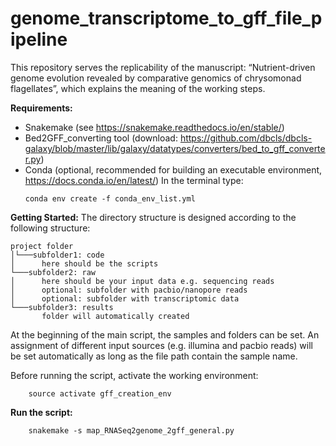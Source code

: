 # genome_transcriptome_to_gff_file_pipeline

This repository serves the replicability of the manuscript: “Nutrient-driven genome evolution revealed by comparative genomics of chrysomonad flagellates”, which explains the meaning of the working steps.

**Requirements:**
  - Snakemake (see https://snakemake.readthedocs.io/en/stable/)
  - Bed2GFF_converting tool (download: https://github.com/dbcls/dbcls-galaxy/blob/master/lib/galaxy/datatypes/converters/bed_to_gff_converter.py)
  - Conda (optional, recommended for building an executable environment, https://docs.conda.io/en/latest/)
    In the terminal type:    
    ```
    conda env create -f conda_env_list.yml
    ```

**Getting Started:**
The directory structure is designed according to the following structure:
```
project folder   
│└───subfolder1: code
│      here should be the scripts
└───subfolder2: raw
│      here should be your input data e.g. sequencing reads
│      optional: subfolder with pacbio/nanopore reads
│      optional: subfolder with transcriptomic data
└───subfolder3: results
       folder will automatically created
```
At the beginning of the main script, the samples and folders can be set. An assignment of different input sources (e.g. illumina and pacbio reads) will be set automatically as long as the file path contain the sample name. 

Before running the script, activate the working environment:
```
    source activate gff_creation_env
```
**Run the script:**
```
    snakemake -s map_RNASeq2genome_2gff_general.py
```
